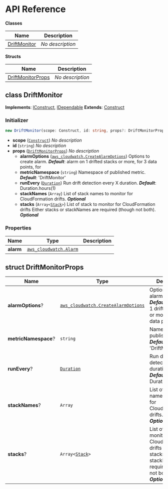# API Reference

**Classes**

Name|Description
----|-----------
[DriftMonitor](#cdk-drift-monitor-driftmonitor)|*No description*


**Structs**

Name|Description
----|-----------
[DriftMonitorProps](#cdk-drift-monitor-driftmonitorprops)|*No description*



## class DriftMonitor  <a id="cdk-drift-monitor-driftmonitor"></a>



__Implements__: [IConstruct](#constructs-iconstruct), [IDependable](#constructs-idependable)
__Extends__: [Construct](#constructs-construct)

### Initializer




```ts
new DriftMonitor(scope: Construct, id: string, props?: DriftMonitorProps)
```

* **scope** (<code>[Construct](#constructs-construct)</code>)  *No description*
* **id** (<code>string</code>)  *No description*
* **props** (<code>[DriftMonitorProps](#cdk-drift-monitor-driftmonitorprops)</code>)  *No description*
  * **alarmOptions** (<code>[aws_cloudwatch.CreateAlarmOptions](#aws-cdk-lib-aws-cloudwatch-createalarmoptions)</code>)  Options to create alarm. __*Default*__: alarm on 1 drifted stacks or more, for 3 data points, for
  * **metricNamespace** (<code>string</code>)  Namespace of published metric. __*Default*__: 'DriftMonitor'
  * **runEvery** (<code>[Duration](#aws-cdk-lib-duration)</code>)  Run drift detection every X duration. __*Default*__: Duration.hours(1)
  * **stackNames** (<code>Array<string></code>)  List of stack names to monitor for CloudFormation drifts. __*Optional*__
  * **stacks** (<code>Array<[Stack](#aws-cdk-lib-stack)></code>)  List of stack to monitor for CloudFormation drifts Either stacks or stackNames are required (though not both). __*Optional*__



### Properties


Name | Type | Description 
-----|------|-------------
**alarm** | <code>[aws_cloudwatch.Alarm](#aws-cdk-lib-aws-cloudwatch-alarm)</code> | <span></span>



## struct DriftMonitorProps  <a id="cdk-drift-monitor-driftmonitorprops"></a>






Name | Type | Description 
-----|------|-------------
**alarmOptions**? | <code>[aws_cloudwatch.CreateAlarmOptions](#aws-cdk-lib-aws-cloudwatch-createalarmoptions)</code> | Options to create alarm.<br/>__*Default*__: alarm on 1 drifted stacks or more, for 3 data points, for
**metricNamespace**? | <code>string</code> | Namespace of published metric.<br/>__*Default*__: 'DriftMonitor'
**runEvery**? | <code>[Duration](#aws-cdk-lib-duration)</code> | Run drift detection every X duration.<br/>__*Default*__: Duration.hours(1)
**stackNames**? | <code>Array<string></code> | List of stack names to monitor for CloudFormation drifts.<br/>__*Optional*__
**stacks**? | <code>Array<[Stack](#aws-cdk-lib-stack)></code> | List of stack to monitor for CloudFormation drifts Either stacks or stackNames are required (though not both).<br/>__*Optional*__



